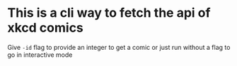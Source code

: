 # This is a cli way to fetch the api of xkcd comics

Give `-id` flag to provide an integer to get a comic
or just run without a flag to go in interactive mode
